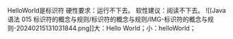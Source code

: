 HelloWorld是标识符
硬性要求：运行不下去。
软性建议：阅读不下去。
![[Java语法 015 标识符的概念与规则/标识符的概念与规则/IMG-标识符的概念与规则-20240215131031844.png]]大：Hello World；小：helloWorld；